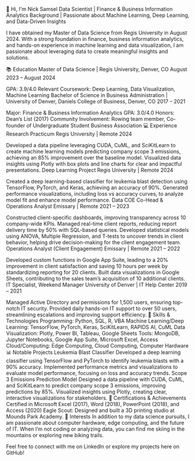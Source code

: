 👋 Hi, I'm Nick Samsel
Data Scientist | Finance & Business Information Analytics Background | Passionate about Machine Learning, Deep Learning, and Data-Driven Insights

I have obtained my Master of Data Science from Regis University in August 2024. With a strong foundation in finance, business information analytics, and hands-on experience in machine learning and data visualization, I am passionate about leveraging data to create meaningful insights and solutions.

📚 Education
Master of Data Science | Regis University, Denver, CO
August 2023 – August 2024

GPA: 3.9/4.0
Relevant Coursework: Deep Learning, Data Visualization, Machine Learning
Bachelor of Science in Business Administration | University of Denver, Daniels College of Business, Denver, CO
2017 – 2021

Major: Finance & Business Information Analytics
GPA: 3.0/4.0
Honors: Dean’s List (2017)
Community Involvement: Rowing team member, Co-founder of Undergraduate Student Business Association
💻 Experience
Research Practicum
Regis University | Remote
2024

Developed a data pipeline leveraging CUDA, CuML, and SciKitLearn to create machine learning models predicting company scope 3 emissions, achieving an 85% improvement over the baseline model.
Visualized data insights using Plotly with box plots and line charts for clear and impactful presentations.
Deep Learning Project
Regis University | Remote
2024

Created a deep learning-based classifier for leukemia blast detection using TensorFlow, PyTorch, and Keras, achieving an accuracy of 90%.
Generated performance visualizations, including loss vs accuracy curves, to analyze model fit and enhance model performance.
Data COE Co-Head & Operations Analyst
Emissary | Remote
2021 – 2023

Constructed client-specific dashboards, improving transparency across 10 company-wide KPIs.
Managed real-time client reports, reducing report delivery time by 50% with SQL-based queries.
Developed statistical models using ANOVA, Multiple Regression, and T-tests to uncover trends in client behavior, helping drive decision-making for the client engagement team.
Operations Analyst (Client Engagement)
Emissary | Remote
2021 – 2022

Developed custom functions in Google App Suite, leading to a 20% improvement in client satisfaction and saving 10 hours per week by standardizing reporting for 20 clients.
Built data visualizations in Google Sheets, contributing to the sales team’s acquisition of 10 additional clients.
IT Specialist, Weekend Manager
University of Denver | IT Help Center
2019 – 2021

Managed Active Directory and permissions for 1,500 users, ensuring top-notch IT security.
Provided daily hands-on IT support to over 50 users, streamlining escalations and improving support efficiency.
🔧 Skills & Technologies
Programming: Python, SQL, R, VBA
Machine Learning/Deep Learning: TensorFlow, PyTorch, Keras, SciKitLearn, RAPIDS AI, CuML
Data Visualization: Plotly, Power BI, Tableau, Google Sheets
Tools: MongoDB, Jupyter Notebooks, Google App Suite, Microsoft Excel, Access
Cloud/Computing: Edge Computing, Cloud Computing, Computer Hardware
📊 Notable Projects
Leukemia Blast Classifier
Developed a deep learning classifier using TensorFlow and PyTorch to identify leukemia blasts with a 90% accuracy.
Implemented performance metrics and visualizations to evaluate model performance, focusing on loss and accuracy trends.
Scope 3 Emissions Prediction Model
Designed a data pipeline with CUDA, CuML, and SciKitLearn to predict company scope 3 emissions, improving predictions by 85%.
Visualized insights using Plotly, creating clear, interactive visualizations for stakeholders.
🏅 Certifications & Achievements
Certified in Microsoft Excel (2017), Word (2018), PowerPoint (2018), and Access (2020)
Eagle Scout: Designed and built a 3D printing studio at Mounds Park Academy.
🌱 Interests
In addition to my data science pursuits, I am passionate about computer hardware, edge computing, and the future of IT. When I’m not coding or analyzing data, you can find me skiing in the mountains or exploring new biking trails.

Feel free to connect with me on LinkedIn or explore my projects here on GitHub!
